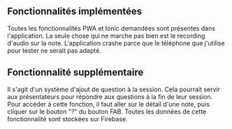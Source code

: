 ## Fonctionnalités implémentées

Toutes les fonctionnalités PWA et Ionic demandées sont présentes dans 
l'application. La seule chose qui ne marche pas bien est le recording
d'audio sur la note. L'application crashe parce que le téléphone
que j'utilise pour tester ne serait pas adapté.

## Fonctionnalité supplémentaire
Il s'agit d'un système d'ajout de question à la session. Cela pourrait
servir aux présentateurs pour répondre aux questions à la fin de leur 
session. Pour accéder à cette fonction, il faut aller sur le détail d'une
note, puis cliquer sur le bouton "?" du bouton FAB.
Toutes les données de cette fonctionnalité sont stockées 
sur Firebase.
